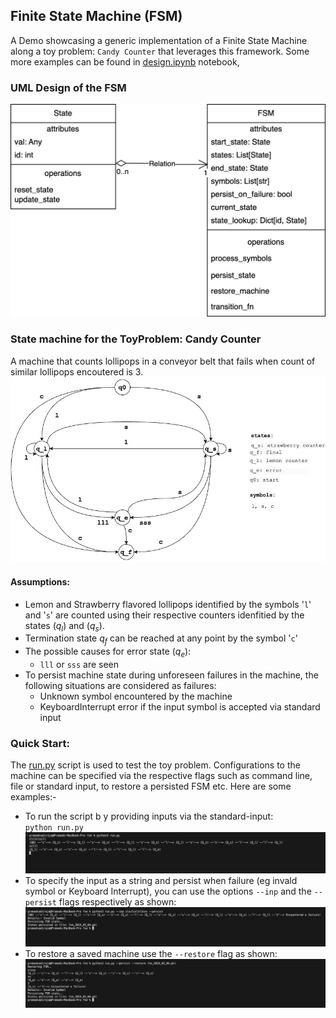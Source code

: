 ## Finite State Machine (FSM)
A Demo showcasing a generic implementation of a Finite State Machine along a toy problem: `Candy Counter` that leverages this framework. Some more examples can be found in [design.ipynb](design.ipynb) notebook,
### UML Design of the FSM
<img src="images/uml_fsm.png" width="600">

### State machine for the ToyProblem: Candy Counter
A machine that counts lollipops in a conveyor belt that fails when count of similar lollipops encoutered is 3.
<img src="images/design.jpg" width="600">

#### Assumptions:
- Lemon and Strawberry flavored lollipops identified by the symbols '`l`' and '`s`' are counted using their respective counters idenfitied by the states ($q_{l}$) and ($q_{s}$).
- Termination state $q_{f}$ can be reached at any point by the symbol '`c`'
- The possible causes for error state ($q_{e}$):
    - `lll` or `sss` are seen
- To persist machine state during unforeseen failures in the machine, the following situations are considered as failures:
    - Unknown symbol encountered by the machine
    - KeyboardInterrupt error if the input symbol is accepted via standard input



### Quick Start:
The [run.py](run.py) script is used to test the toy problem. Configurations to the machine can be specified via the respective flags  such as command line, file or standard input, to restore a persisted FSM etc. Here are some examples:-

- To run the script b y providing inputs via the standard-input:<br>
`python run.py` <br>
![Alt text](images/image.png)
- To specify the input as a string and persist when failure (eg invald symbol or Keyboard Interrupt), you can use the options `--inp` and the `--persist` flags respectively as shown:
![Alt text](images/image-1.png)
- To restore a saved machine use the `--restore` flag as shown:
![Alt text](images/image_4.png)

